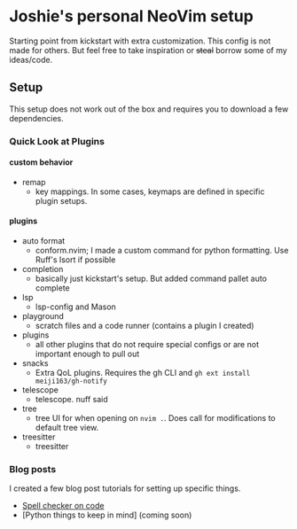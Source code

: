 # Joshie's personal NeoVim setup

Starting point from kickstart with extra customization.
This config is not made for others. But feel free to take inspiration or ~~steal~~ borrow some of my ideas/code.

## Setup

This setup does not work out of the box and requires you to download a few dependencies.

### Quick Look at Plugins

#### custom behavior

* remap
  * key mappings. In some cases, keymaps are defined in specific plugin setups.

#### plugins

* auto format
  * conform.nvim; I made a custom command for python formatting. Use Ruff's Isort if possible
* completion
  * basically just kickstart's setup. But added command pallet auto complete
* lsp
  * lsp-config and Mason
* playground
  * scratch files and a code runner (contains a plugin I created)
* plugins
  * all other plugins that do not require special configs or are not important enough to pull out
* snacks
  * Extra QoL plugins. Requires the gh CLI and `gh ext install meiji163/gh-notify`
* telescope
  * telescope. nuff said
* tree
  * tree UI for when opening on `nvim .`. Does call for modifications to default tree view.
* treesitter
  * treesitter

### Blog posts

I created a few blog post tutorials for setting up specific things.

* [Spell checker on code](https://coderjoshdk.github.io/tutorials/2024-01-15-Setting-Up-Spellcheck-on-Code-in-NeoVim.html)
* [Python things to keep in mind] (coming soon)
